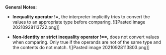 **General Notes:**
* **Inequality operator !=,** the interpreter implicitly tries to convert the values to an appropriate type before comparing.
![[Pasted image 20210928113722.png]]

* **Non-identity or strict inequality operator !==,** does not convert values when comparing. Only true if the operands are not of the same type and the contents do not match.
![[Pasted image 20210928113803.png]]